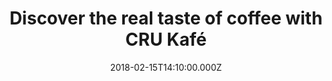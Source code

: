 ---
campaign-uuid: "c-e3d8b139-8deb-4555-bbb6-5d84a5f5ec35"
type: "Product"
category: "Gifts"
date: "2018-02-15T14:10:00.000Z"
end-date: "2018-07-31T23:59:00.000Z"
disable-form: false
is_promoted: false
has_entry_page: false
title: "Discover the real taste of coffee with CRU Kafé"
competition-description: "If you are one of those who thinks that nothing makes sense\
  \ before coffee… you need to try the ethical and organic coffee from CRU Kafé!\r\
  \nThey carefully blend their beans before roasting and grinding them to perfection,\
  \ capturing\_their flavour and freshness… that's the reason why it makes it so special!\
  \ \r\n<p>Take a look at their products and get yourself the coffee that your cafetiè\
  re, mocha pot, grinder, or\_Nespresso machine has been waiting for.</p>"
banner-img: "https://assets.expresslyapp.com/asset-76254627-1a20-40da-9198-88c81e1450b1.jpg"
logo-left-href: "https://www.crukafe.com"
logo-left-image: "https://assets.expresslyapp.com/ecd9fb70-6d07-4438-9cbc-09cc9b7255b6-thumb.png"
logo-left-title: "CRU Kafé"
has-winner: false
country-restrictions:
- "GB"
---